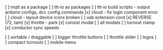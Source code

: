 [ ] mqtt as a package
[ ] ttt-io as packages
[ ] ttt-io build scripts - output arduino configs, dcc config commands
[x] cloud - fix login component error
[ ] cloud - layout device icons broken
[ ] usb extension cord
[x] REVERSE (72, tam)
[x] throtte - park
[x] consist modal
[ ] all modals
[ ] turnout clamp
[x] conductor sync speeds

[ ] sortable / draggable
[ ] bigger throttle buttons
[ ] throttle slider
[ ] logos
[ ] compact turnouts
[ ] mobile menu

